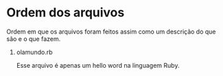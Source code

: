 # Ordem dos arquivos

Ordem em que os arquivos foram feitos assim como um descrição do que são e o que fazem.

1) olamundo.rb 

    Esse arquivo é apenas um hello word na linguagem Ruby.